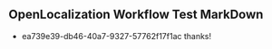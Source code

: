 ## OpenLocalization Workflow Test MarkDown
* ea739e39-db46-40a7-9327-57762f17f1ac 
thanks!<!--HONumber=Mar16_HO2-->
